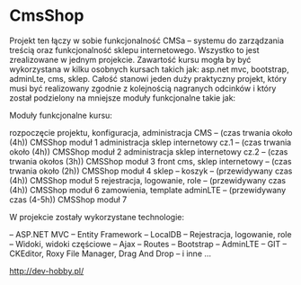 # CmsShop
Projekt ten łączy w sobie funkcjonalność CMSa – systemu do zarządzania treścią oraz funkcjonalność sklepu internetowego. 
Wszystko to jest zrealizowane w jednym projekcie. 
Zawartość kursu mogła by być wykorzystana w kilku osobnych kursach takich jak: 
asp.net  mvc,  bootstrap, adminLte, cms, sklep. 
Całość stanowi jeden duży praktyczny projekt, który musi być realizowany zgodnie z kolejnością nagranych odcinków 
i który został podzielony na mniejsze moduły funkcjonalne takie jak: 

Moduły funkcjonalne kursu:

rozpoczęcie projektu, konfiguracja, administracja CMS – (czas trwania około (4h)) CMSShop moduł 1
administracja sklep internetowy cz.1 – (czas trwania około (4h)) CMSShop moduł 2
administracja sklep internetowy cz.2 – (czas trwania okołos (3h)) CMSShop moduł 3
front cms, sklep internetowy – (czas trwania około (2h)) CMSShop moduł 4
sklep – koszyk – (przewidywany czas (4h)) CMSShop moduł 5
rejestracja, logowanie, role – (przewidywany czas (4h)) CMSShop moduł 6
zamowienia, template adminLTE – (przewidywany czas (4-5h)) CMSShop moduł 7

W projekcie zostały wykorzystane technologie:

– ASP.NET MVC 
– Entity Framework 
– LocalDB 
– Rejestracja, logowanie, role 
– Widoki, widoki częściowe 
– Ajax 
– Routes 
– Bootstrap 
– AdminLTE 
– GIT 
– CKEditor, Roxy File Manager, Drag And Drop 
– i inne …

http://dev-hobby.pl/
